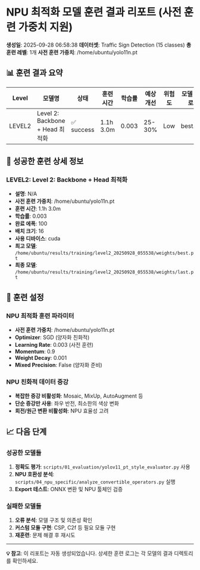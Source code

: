 # NPU 최적화 모델 훈련 결과 리포트 (사전 훈련 가중치 지원)

**생성일**: 2025-09-28 06:58:38
**데이터셋**: Traffic Sign Detection (15 classes)
**총 훈련 레벨**: 1개
**사전 훈련 가중치**: /home/ubuntu/yolo11n.pt

## 📊 훈련 결과 요약

| Level | 모델명 | 상태 | 훈련시간 | 학습률 | 예상개선 | 위험도 | 모델 경로 |
|-------|--------|------|----------|--------|----------|--------|-----------|
| LEVEL2 | Level 2: Backbone + Head 최적화 | ✅ success | 1.1h 3.0m | 0.003 | 25-30% | Low | best.pt |\n

## 🎯 성공한 훈련 상세 정보

### LEVEL2: Level 2: Backbone + Head 최적화

- **설명**: N/A
- **사전 훈련 가중치**: /home/ubuntu/yolo11n.pt
- **훈련 시간**: 1.1h 3.0m
- **학습률**: 0.003
- **완료 에폭**: 100
- **배치 크기**: 16
- **사용 디바이스**: cuda
- **최고 모델**: `/home/ubuntu/results/training/level2_20250928_055538/weights/best.pt`
- **최종 모델**: `/home/ubuntu/results/training/level2_20250928_055538/weights/last.pt`



## 🔧 훈련 설정

### NPU 최적화 훈련 파라미터
- **사전 훈련 가중치**: /home/ubuntu/yolo11n.pt
- **Optimizer**: SGD (양자화 친화적)
- **Learning Rate**: 0.003 (사전 훈련)
- **Momentum**: 0.9
- **Weight Decay**: 0.001
- **Mixed Precision**: False (양자화 준비)

### NPU 친화적 데이터 증강
- **복잡한 증강 비활성화**: Mosaic, MixUp, AutoAugment 등
- **단순 증강만 사용**: 좌우 반전, 최소한의 색상 변화
- **회전/원근 변환 비활성화**: NPU 효율성 고려

## 📈 다음 단계

### 성공한 모델들
1. **정확도 평가**: `scripts/01_evaluation/yolov11_pt_style_evaluator.py` 사용
2. **NPU 호환성 분석**: `scripts/04_npu_specific/analyze_convertible_operators.py` 실행
3. **Export 테스트**: ONNX 변환 및 NPU 툴체인 검증

### 실패한 모델들
1. **오류 분석**: 모델 구조 및 의존성 확인
2. **커스텀 모듈 구현**: CSP, C2f 등 필요 모듈 구현
3. **재훈련**: 문제 해결 후 재시도

---

**💡 참고**: 이 리포트는 자동 생성되었습니다. 상세한 훈련 로그는 각 모델의 결과 디렉토리를 확인하세요.
